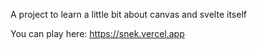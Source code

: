 A project to learn a little bit about canvas and svelte itself

You can play here: https://snek.vercel.app